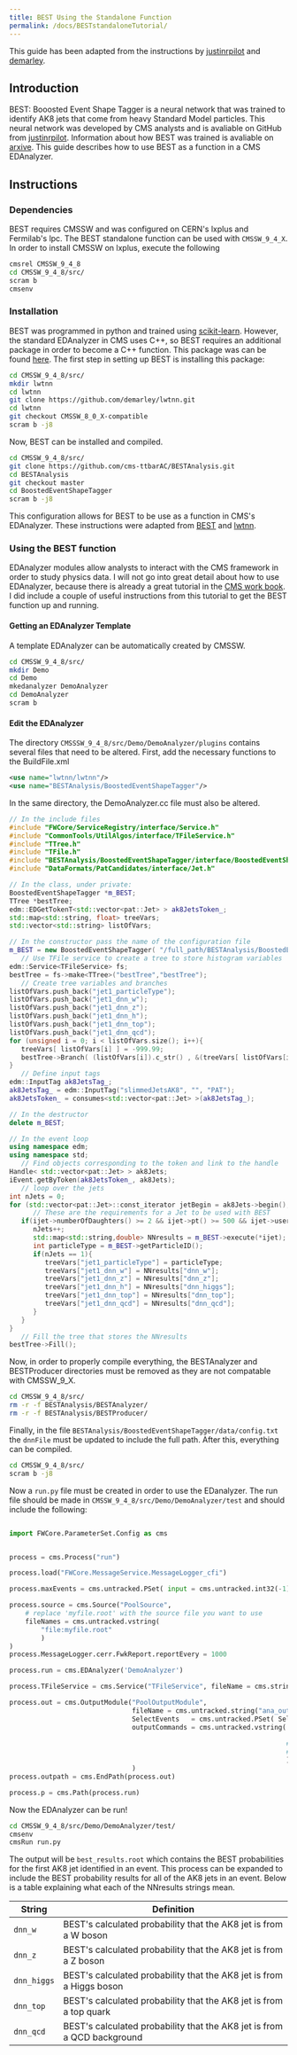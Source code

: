 ```yaml
---
title: BEST Using the Standalone Function
permalink: /docs/BESTstandaloneTutorial/
---
```


This guide has been adapted from the instructions by [justinrpilot](https://github.com/justinrpilot/BESTAnalysis/tree/master)
and [demarley](https://github.com/demarley/lwtnn/tree/CMSSW_8_0_X-compatible#cmssw-compatibility).

## Introduction

BEST: Booosted Event Shape Tagger is a neural network that was trained to identify AK8 jets that come
from heavy Standard Model particles. This neural network was developed by CMS analysts and is
avaliable on GitHub from [justinrpilot](https://github.com/justinrpilot/BESTAnalysis/tree/master). 
Information about how BEST was trained is avaliable on [arxive](https://arxiv.org/pdf/1606.06859.pdf).
This guide describes how to use BEST as a function in a CMS EDAnalyzer.

## Instructions

### Dependencies

BEST requires CMSSW and was configured on CERN's lxplus and Fermilab's lpc. The BEST standalone function can be used with ``CMSSW_9_4_X``.
In order to install CMSSW on lxplus, execute the following

```bash
cmsrel CMSSW_9_4_8
cd CMSSW_9_4_8/src/
scram b
cmsenv
```

### Installation

BEST was programmed in python and trained using [scikit-learn](http://scikit-learn.org/stable/index.html). However, the standard 
EDAnalyzer in CMS uses C++, so BEST requires an additional package in order to become a C++ function. This package was can be
found [here](https://github.com/demarley/lwtnn/tree/CMSSW_8_0_X-compatible). The first step in setting up BEST is installing
this package:

```bash
cd CMSSW_9_4_8/src/
mkdir lwtnn
cd lwtnn
git clone https://github.com/demarley/lwtnn.git
cd lwtnn
git checkout CMSSW_8_0_X-compatible
scram b -j8
```

Now, BEST can be installed and compiled.

```bash
cd CMSSW_9_4_8/src/
git clone https://github.com/cms-ttbarAC/BESTAnalysis.git 
cd BESTAnalysis
git checkout master
cd BoostedEventShapeTagger
scram b -j8
```

This configuration allows for BEST to be use as a function in CMS's EDAnalyzer. These instructions were adapted 
from [BEST](https://github.com/justinrpilot/BESTAnalysis) and [lwtnn](https://github.com/demarley/lwtnn/tree/CMSSW_8_0_X-compatible).

### Using the BEST function

EDAnalyzer modules allow analysts to interact with the CMS framework in order to study physics data. I will not go
into great detail about how to use EDAnalyzer, because there is already a great tutorial in the 
[CMS work book](https://twiki.cern.ch/twiki/bin/view/CMSPublic/WorkBookWriteFrameworkModule). I did
include a couple of useful instructions from this tutorial to get the BEST function up and running.

#### Getting an EDAnalyzer Template

A template EDAnalyzer can be automatically created by CMSSW.

```bash
cd CMSSW_9_4_8/src/
mkdir Demo
cd Demo
mkedanalyzer DemoAnalyzer
cd DemoAnalyzer
scram b
```
#### Edit the EDAnalyzer

The directory ``CMSSSW_9_4_8/src/Demo/DemoAnalyzer/plugins`` contains several files that need to be altered. First, 
add the necessary functions to the BuildFile.xml

```xml
<use name="lwtnn/lwtnn"/>
<use name="BESTAnalysis/BoostedEventShapeTagger"/>
```
In the same directory, the DemoAnalyzer.cc file must also be altered. 

```cpp
// In the include files
#include "FWCore/ServiceRegistry/interface/Service.h"
#include "CommonTools/UtilAlgos/interface/TFileService.h"
#include "TTree.h"
#include "TFile.h"
#include "BESTAnalysis/BoostedEventShapeTagger/interface/BoostedEventShapeTagger.h"
#include "DataFormats/PatCandidates/interface/Jet.h"

// In the class, under private:
BoostedEventShapeTagger *m_BEST;
TTree *bestTree;
edm::EDGetTokenT<std::vector<pat::Jet> > ak8JetsToken_;
std::map<std::string, float> treeVars;
std::vector<std::string> listOfVars;

// In the constructor pass the name of the configuration file
m_BEST = new BoostedEventShapeTagger( "/full_path/BESTAnalysis/BoostedEventShapeTagger/data/config.txt" );
   // Use TFile service to create a tree to store histogram variables
edm::Service<TFileService> fs;
bestTree = fs->make<TTree>("bestTree","bestTree");
   // Create tree variables and branches
listOfVars.push_back("jet1_particleType");
listOfVars.push_back("jet1_dnn_w");
listOfVars.push_back("jet1_dnn_z");
listOfVars.push_back("jet1_dnn_h");
listOfVars.push_back("jet1_dnn_top");
listOfVars.push_back("jet1_dnn_qcd");
for (unsigned i = 0; i < listOfVars.size(); i++){
   treeVars[ listOfVars[i] ] = -999.99;
   bestTree->Branch( (listOfVars[i]).c_str() , &(treeVars[ listOfVars[i] ]), (listOfVars[i]+"/F").c_str() );
}
   // Define input tags
edm::InputTag ak8JetsTag_;
ak8JetsTag_ = edm::InputTag("slimmedJetsAK8", "", "PAT");
ak8JetsToken_ = consumes<std::vector<pat::Jet> >(ak8JetsTag_);

// In the destructor
delete m_BEST;

// In the event loop
using namespace edm;
using namespace std;
   // Find objects corresponding to the token and link to the handle
Handle< std::vector<pat::Jet> > ak8Jets;
iEvent.getByToken(ak8JetsToken_, ak8Jets);
   // loop over the jets
int nJets = 0;
for (std::vector<pat::Jet>::const_iterator jetBegin = ak8Jets->begin(), jetEnd = ak8Jets->end(), ijet = jetBegin; ijet != jetEnd; ++ijet){
      // These are the requirements for a Jet to be used with BEST
   if(ijet->numberOfDaughters() >= 2 && ijet->pt() >= 500 && ijet->userFloat("ak8PFJetsCHSSoftDropMass") > 40 ){
      nJets++;
      std::map<std::string,double> NNresults = m_BEST->execute(*ijet);  // ijet is a pat::Jet
      int particleType = m_BEST->getParticleID();                      // automatically calculate the particle classification
      if(nJets == 1){
         treeVars["jet1_particleType"] = particleType;
         treeVars["jet1_dnn_w"] = NNresults["dnn_w"];
         treeVars["jet1_dnn_z"] = NNresults["dnn_z"];
         treeVars["jet1_dnn_h"] = NNresults["dnn_higgs"];
         treeVars["jet1_dnn_top"] = NNresults["dnn_top"];
         treeVars["jet1_dnn_qcd"] = NNresults["dnn_qcd"];
      }
   }
}
   // Fill the tree that stores the NNresults
bestTree->Fill();

```

Now, in order to properly compile everything, the BESTAnalyzer and BESTProducer directories must be
removed as they are not compatable with CMSSW_9_X.

```bash
cd CMSSW_9_4_8/src/
rm -r -f BESTAnalysis/BESTAnalyzer/
rm -r -f BESTAnalysis/BESTProducer/
```

Finally, in the file ``BESTAnalysis/BoostedEventShapeTagger/data/config.txt`` the ``dnnFile`` must be updated
to include the full path. After this, everything can be compiled.

```bash
cd CMSSW_9_4_8/src/
scram b -j8
```

Now a ``run.py`` file must be created in order to use the EDanalyzer. The run file should be made in 
``CMSSW_9_4_8/src/Demo/DemoAnalyzer/test`` and should include the following:

```python

import FWCore.ParameterSet.Config as cms


process = cms.Process("run")

process.load("FWCore.MessageService.MessageLogger_cfi")

process.maxEvents = cms.untracked.PSet( input = cms.untracked.int32(-1) )

process.source = cms.Source("PoolSource",
    # replace 'myfile.root' with the source file you want to use
    fileNames = cms.untracked.vstring(
        "file:myfile.root"
        )
)
process.MessageLogger.cerr.FwkReport.reportEvery = 1000

process.run = cms.EDAnalyzer('DemoAnalyzer')

process.TFileService = cms.Service("TFileService", fileName = cms.string("best_results.root") )

process.out = cms.OutputModule("PoolOutputModule",
                               fileName = cms.untracked.string("ana_out.root"),
                               SelectEvents   = cms.untracked.PSet( SelectEvents = cms.vstring('p') ),
                               outputCommands = cms.untracked.vstring('drop *',
                                                                      'keep *_*run*_*_*'
                                                                      #, 'keep *_goodPatJetsCATopTagPF_*_*'
                                                                      #, 'keep recoPFJets_*_*_*'
                                                                      )
                               )
process.outpath = cms.EndPath(process.out)

process.p = cms.Path(process.run)
``` 

Now the EDAnalyzer can be run!

```bash
cd CMSSW_9_4_8/src/Demo/DemoAnalyzer/test/
cmsenv
cmsRun run.py
```
The output will be ``best_results.root`` which contains the BEST probabilities for the first
AK8 jet identified in an event. This process can be expanded to include the BEST probability
results for all of the AK8 jets in an event. Below is a table explaining what each of the 
NNresults strings mean.

| String       | Definition       |
|--------------|------------------|
|``dnn_w``     | BEST's calculated probability that the AK8 jet is from a W boson |
|``dnn_z``     | BEST's calculated probability that the AK8 jet is from a Z boson |
|``dnn_higgs`` | BEST's calculated probability that the AK8 jet is from a Higgs boson |
|``dnn_top``   | BEST's calculated probability that the AK8 jet is from a top quark |
|``dnn_qcd``   | BEST's calculated probability that the AK8 jet is from a QCD background |

